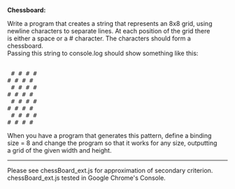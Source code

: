 **Chessboard:**  
  
Write a program that creates a string that represents an 8x8 grid, using  
newline characters to separate lines. At each position of the grid there  
is either a space or a # character. The characters should form a  
chessboard.  
  Passing this string to console.log should show something like this:  
<pre>  
 # # # #
# # # # 
 # # # #
# # # # 
 # # # #
# # # # 
 # # # #
# # # # 
</pre>  
  When you have a program that generates this pattern, define a binding  
size = 8 and change the program so that it works for any size, outputting  
a grid of the given width and height.
<hr>
Please see chessBoard_ext.js for approximation of secondary criterion.  
chessBoard_ext.js tested in Google Chrome's Console.
